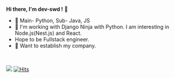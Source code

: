 <!-- @format -->

<b>Hi there, I'm dev-swd !</b> 👋

- 🔭 Main- Python, Sub- Java, JS
- 👯 I'm working with Django Ninja with Python. I am interesting in Node.js(Nest.js) and React. 
- Hope to be Fullstack engineer.
- 🌱 Want to establish my company.

<br>

![](https://komarev.com/ghpvc/?username=pm1100tm&color=red) [![Hits](https://hits.seeyoufarm.com/api/count/incr/badge.svg?url=https%3A%2F%2Fgithub.com%2Fpm1100tm%2Fhit-counter&count_bg=%23AFC83D&title_bg=%23555555&icon=&icon_color=%23E7E7E7&title=hits&edge_flat=false)](https://hits.seeyoufarm.com)

<!-- ![Anurag's GitHub stats](https://github-readme-stats.vercel.app/api?username=pm1100tm&count_private=true&theme=dracula)
[![Top Langs](https://github-readme-stats.vercel.app/api/top-langs/?username=pm1100tm&layout=compact)](https://github.com/anuraghazra/github-readme-stats)
 -->
